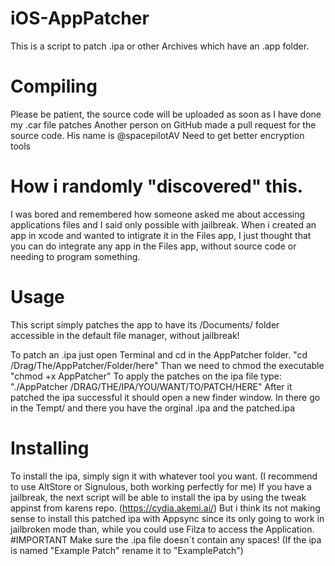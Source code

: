 # iOS-AppPatcher
This is a script to patch .ipa or other Archives which have an .app folder.


# Compiling
Please be patient, the source code will be uploaded as soon as I have done my .car file patches
Another person on GitHub made a pull request for the source code. His name is @spacepilotAV
Need to get better encryption tools

# How i randomly "discovered" this.
I was bored and remembered how someone asked me about accessing applications files and I said only possible with jailbreak. When i created an app in xcode and wanted to intigrate it in the Files app, I just thought that you can do integrate any app in the Files app, without source code or needing to program something.

# Usage
This script simply patches the app to have its /Documents/ folder accessible in the default file manager, without jailbreak!

To patch an .ipa just open Terminal and cd in the AppPatcher folder. 
"cd /Drag/The/AppPatcher/Folder/here"
Than we need to chmod the executable
"chmod +x AppPatcher"
To apply the patches on the ipa file type:
"./AppPatcher /DRAG/THE/IPA/YOU/WANT/TO/PATCH/HERE"
After it patched the ipa successful it should open a new finder window. In there go in the Tempt/ and there you have the orginal .ipa and the patched.ipa

# Installing

To install the ipa, simply sign it with whatever tool you want. (I recommend to use AltStore or Signulous, both working perfectly for me)
If you have a jailbreak, the next script will be able to install the ipa by using the tweak appinst from karens repo. (https://cydia.akemi.ai/)
But i think its not making sense to install this patched ipa with Appsync since its only going to work in jailbroken mode than, while you could use Filza to access the Application.
#IMPORTANT
Make sure the .ipa file doesn´t contain any spaces! (If the ipa is named "Example Patch" rename it to "ExamplePatch")
